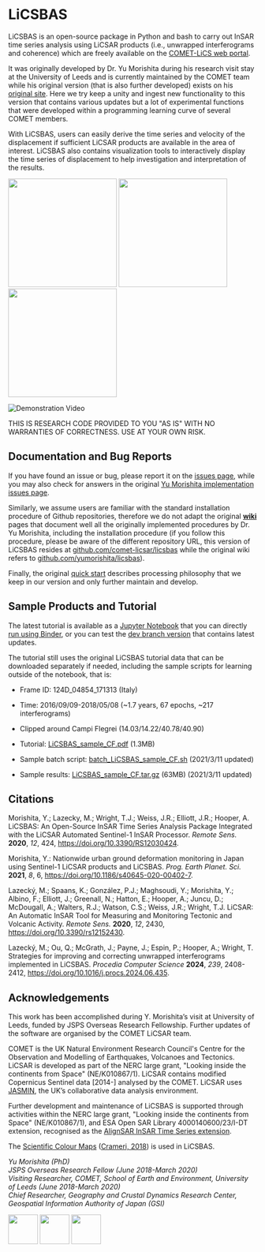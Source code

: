
# LiCSBAS

LiCSBAS is an open-source package in Python and bash to carry out InSAR time series analysis using LiCSAR products (i.e., unwrapped interferograms and coherence) which are freely available on the [COMET-LiCS web portal](https://comet.nerc.ac.uk/COMET-LiCS-portal/).  

It was originally developed by Dr. Yu Morishita during his research visit stay at the University of Leeds and is currently maintained by the COMET team while his original version (that is also further developed) exists on his [original site](https://github.com/yumorishita). Here we try keep a unity and ingest new functionality to this version that contains various updates but a lot of experimental functions that were developed within a programming learning curve of several COMET members.


With LiCSBAS, users can easily derive the time series and velocity of the displacement if sufficient LiCSAR products are available in the area of interest.
LiCSBAS also contains visualization tools to interactively display the time series of displacement to help investigation and interpretation of the results.

[<img src="https://raw.githubusercontent.com/wiki/yumorishita/LiCSBAS/images/comet-lics-web.png"  height="220">](https://comet.nerc.ac.uk/COMET-LiCS-portal/) <img src="https://raw.githubusercontent.com/wiki/yumorishita/LiCSBAS/images/sample_vel.png"  height="220">  <img src="https://raw.githubusercontent.com/wiki/yumorishita/LiCSBAS/images/sample_ts.png"  height="220">

<img src="https://raw.githubusercontent.com/wiki/yumorishita/LiCSBAS/images/LiCSBAS_plot_ts.py_demo_small.gif" alt="Demonstration Video"/>

THIS IS RESEARCH CODE PROVIDED TO YOU "AS IS" WITH NO WARRANTIES OF CORRECTNESS. USE AT YOUR OWN RISK.

## Documentation and Bug Reports

If you have found an issue or bug, please report it on the [issues page](https://github.com/comet-licsar/LiCSBAS/issues), while you may also check for answers in the original [Yu Morishita implementation issues page](https://github.com/yumorishita/LiCSBAS/issues).

Similarly, we assume users are familiar with the standard installation procedure of Github repositories, therefore we do not adapt the original [**wiki**](https://github.com/yumorishita/LiCSBAS/wiki) pages that document well all the originally implemented procedures by Dr. Yu Morishita, including the installation procedure (if you follow this procedure, please be aware of the different repository URL, this version of LiCSBAS resides at [github.com/comet-licsar/licsbas](https://github.com/comet-licsar/licsbas) while the original wiki refers to [github.com/yumorishita/licsbas](https://github.com/yumorishita/licsbas)).

Finally, the original [quick start](https://github.com/yumorishita/LiCSBAS/wiki/2_0_workflow#quick-start) describes processing philosophy that we keep in our version and only further maintain and develop.

## Sample Products and Tutorial

The latest tutorial is available as a [Jupyter Notebook](https://github.com/comet-licsar/LiCSBAS/blob/main/licsbas_tutorial.ipynb) that you can directly
[run using Binder](https://mybinder.org/v2/gh/comet-licsar/LiCSBAS/HEAD?labpath=licsbas_tutorial.ipynb), or you can test the [dev branch version](https://mybinder.org/v2/gh/comet-licsar/LiCSBAS/dev?labpath=licsbas_tutorial.ipynb) that contains latest updates.  

The tutorial still uses the original LiCSBAS tutorial data that can be downloaded separately if needed, including the sample scripts for learning outside of the notebook, that is:

- Frame ID: 124D_04854_171313 (Italy)
- Time: 2016/09/09-2018/05/08 (~1.7 years, 67 epochs, ~217 interferograms)
- Clipped around Campi Flegrei (14.03/14.22/40.78/40.90)

- Tutorial: [LiCSBAS_sample_CF.pdf](https://raw.githubusercontent.com/wiki/yumorishita/LiCSBAS/documents/LiCSBAS_sample_CF.pdf) (1.3MB)

- Sample batch script: [batch_LiCSBAS_sample_CF.sh](https://raw.githubusercontent.com/wiki/yumorishita/LiCSBAS/documents/batch_LiCSBAS_sample_CF.sh) (2021/3/11 updated)
- Sample results: [LiCSBAS_sample_CF.tar.gz](https://raw.githubusercontent.com/wiki/yumorishita/LiCSBAS/sample/LiCSBAS_sample_CF.tar.gz) (63MB) (2021/3/11 updated)

## Citations

Morishita, Y.; Lazecky, M.; Wright, T.J.; Weiss, J.R.; Elliott, J.R.; Hooper, A. LiCSBAS: An Open-Source InSAR Time Series Analysis Package Integrated with the LiCSAR Automated Sentinel-1 InSAR Processor. *Remote Sens.* **2020**, *12*, 424, https://doi.org/10.3390/RS12030424.

Morishita, Y.: Nationwide urban ground deformation monitoring in Japan using Sentinel-1 LiCSAR products and LiCSBAS. *Prog. Earth Planet. Sci.* **2021**, *8*, 6,  https://doi.org/10.1186/s40645-020-00402-7.

Lazecký, M.; Spaans, K.; González, P.J.; Maghsoudi, Y.; Morishita, Y.; Albino, F.; Elliott, J.; Greenall, N.; Hatton, E.; Hooper, A.; Juncu, D.; McDougall, A.; Walters, R.J.; Watson, C.S.; Weiss, J.R.; Wright, T.J. LiCSAR: An Automatic InSAR Tool for Measuring and Monitoring Tectonic and Volcanic Activity. *Remote Sens.* **2020**, *12*, 2430, https://doi.org/10.3390/rs12152430.

Lazecký, M.; Ou, Q.; McGrath, J.; Payne, J.; Espin, P.; Hooper, A.; Wright, T. Strategies for improving and correcting unwrapped interferograms implemented in LiCSBAS. *Procedia Computer Science* **2024**, *239*, 2408-2412, https://doi.org/10.1016/j.procs.2024.06.435.

## Acknowledgements

This work has been accomplished during Y. Morishita’s visit at University of Leeds, funded by JSPS Overseas Research Fellowship.
Further updates of the software are organised by the COMET LiCSAR team.

COMET is the UK Natural Environment Research Council's Centre for the Observation and Modelling of Earthquakes, Volcanoes and Tectonics.
LiCSAR is developed as part of the NERC large grant, "Looking inside the continents from Space" (NE/K010867/1).
LiCSAR contains modified Copernicus Sentinel data [2014-] analysed by the COMET.
LiCSAR uses [JASMIN](http://jasmin.ac.uk), the UK’s collaborative data analysis environment.  

Further development and maintenance of LiCSBAS is supported through activities within the NERC large grant, "Looking inside the continents from Space" (NE/K010867/1),
and ESA Open SAR Library 4000140600/23/I-DT extension, recognised as the [AlignSAR InSAR Time Series extension](https://github.com/AlignSAR/alignSAR/tree/main/alignsar_extension_InSAR_TS).  

The [Scientific Colour Maps](http://www.fabiocrameri.ch/colourmaps.php) ([Crameri, 2018](https://doi.org/10.5194/gmd-11-2541-2018)) is used in LiCSBAS.

*Yu Morishita (PhD)\
JSPS Overseas Research Fellow (June 2018-March 2020)\
Visiting Researcher, COMET, School of Earth and Environment, University of Leeds (June 2018-March 2020)\
Chief Researcher, Geography and Crustal Dynamics Research Center, Geospatial Information Authority of Japan (GSI)*

[<img src="https://raw.githubusercontent.com/wiki/yumorishita/LiCSBAS/images/COMET_logo.png"  height="60">](https://comet.nerc.ac.uk/)   [<img src="https://raw.githubusercontent.com/wiki/yumorishita/LiCSBAS/images/logo-leeds.png"  height="60">](https://environment.leeds.ac.uk/see/)  [<img src="https://raw.githubusercontent.com/wiki/yumorishita/LiCSBAS/images/LiCS_logo.jpg"  height="60">](https://comet.nerc.ac.uk/COMET-LiCS-portal/) 

